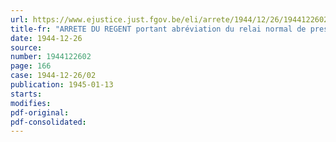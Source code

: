 ```yaml
---
url: https://www.ejustice.just.fgov.be/eli/arrete/1944/12/26/1944122602/justel
title-fr: "ARRETE DU REGENT portant abréviation du relai normal de prescription des annuités des bourses d'étude de fondations"
date: 1944-12-26
source:
number: 1944122602
page: 166
case: 1944-12-26/02
publication: 1945-01-13
starts:
modifies:
pdf-original:
pdf-consolidated:
---
```


